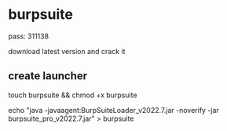 # burpsuite
pass: 311138

download latest version and crack it

## create launcher
touch burpsuite && chmod +x burpsuite

echo "java -javaagent:BurpSuiteLoader_v2022.7.jar -noverify -jar burpsuite_pro_v2022.7.jar" > burpsuite

